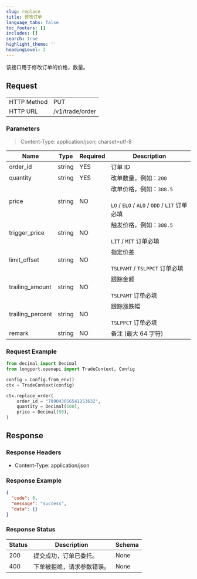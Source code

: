 ```yaml
---
slug: replace
title: 修改订单
language_tabs: false
toc_footers: []
includes: []
search: true
highlight_theme: ''
headingLevel: 2
---
```


该接口用于修改订单的价格，数量。

<SDKLinks module="trade" klass="TradeContext" method="replace_order" />

##

## Request

<table className="http-basic">
<tbody>
<tr><td className="http-basic-key">HTTP Method</td><td>PUT</td></tr>
<tr><td className="http-basic-key">HTTP URL</td><td>/v1/trade/order </td></tr>
</tbody>
</table>

### Parameters

> Content-Type: application/json; charset=utf-8

| Name             | Type   | Required | Description                                                                     |
| ---------------- | ------ | -------- | ------------------------------------------------------------------------------- |
| order_id         | string | YES      | 订单 ID                                                                         |
| quantity         | string | YES      | 改单数量，例如：`200`                                                           |
| price            | string | NO       | 改单价格，例如：`388.5`<br/><br/> `LO` / `ELO` / `ALO` / `ODD` / `LIT` 订单必填 |
| trigger_price    | string | NO       | 触发价格，例如：`388.5`<br/><br/> `LIT` / `MIT` 订单必填                        |
| limit_offset     | string | NO       | 指定价差<br/><br/> `TSLPAMT` / `TSLPPCT` 订单必填                               |
| trailing_amount  | string | NO       | 跟踪金额<br/><br/> `TSLPAMT` 订单必填                                           |
| trailing_percent | string | NO       | 跟踪涨跌幅<br/><br/> `TSLPPCT` 订单必填                                         |
| remark           | string | NO       | 备注 (最大 64 字符)                                                             |

### Request Example

```python
from decimal import Decimal
from longport.openapi import TradeContext, Config

config = Config.from_env()
ctx = TradeContext(config)

ctx.replace_order(
    order_id = "709043056541253632",
    quantity = Decimal(100),
    price = Decimal(50),
)
```

## Response

### Response Headers

- Content-Type: application/json

### Response Example

```json
{
  "code": 0,
  "message": "success",
  "data": {}
}
```

### Response Status

| Status | Description                | Schema |
| ------ | -------------------------- | ------ |
| 200    | 提交成功，订单已委托。     | None   |
| 400    | 下单被拒绝，请求参数错误。 | None   |

<aside className="success">
</aside>
